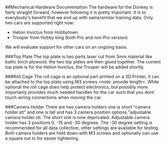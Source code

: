 ##Mechanical Hardware Documentation
The hardware for the Donkey is fairly straight forward, however following it is pretty important.  It is to everybody's benefit that we end up with same/similar training data. Only two cars are supported right now:

*	Helion Invictus from Hobbytown
* 	Trooper from Hobby king (both Pro and non Pro version)

We will evaluate support for other cars on an ongoing basis.  

###Top Plate
The top plate is two parts laser cut from 3mm material like baltic birch plywood.  the two top plates are then glued together.  The current top plate is for the Helion Invictus, the Trooper will be added shortly. 

###Roll Cage
The roll cage is an optional part printed on a 3D Printer, it can be attached to the top plate using M3 screws <note: provide length>.  While optional the roll cage does help protect electronics, but possibly more importanly provides much needed handles for the car such that you dont touch wiring connections when moving the car. 

###Camera Holder
There are two camera holders one is short "camera holder.stl" and one is tall and has 3 camera position options "adjustable camera holder.stl.  The short one is now depricated.  Adjustable camera holder has 3 positions 0, -15 and -30 degrees.  The -30 degree setting is recommended for all data collection, other settings are available for testing.  Both camera holders are held down with M3 screws and optionally can use a square nut to for easier tightening.  